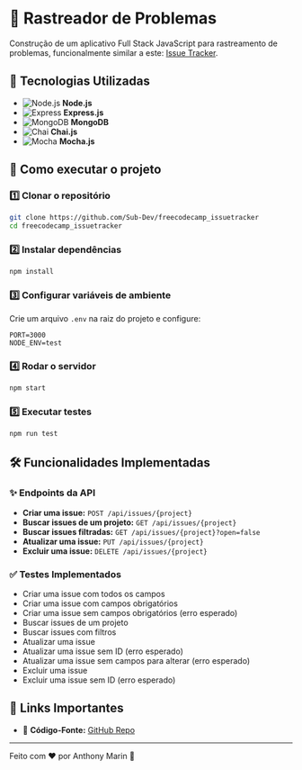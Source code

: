 # 📝 Rastreador de Problemas

Construção de um aplicativo Full Stack JavaScript para rastreamento de problemas, funcionalmente similar a este: [Issue Tracker](https://issue-tracker.freecodecamp.rocks/).

## 📌 Tecnologias Utilizadas

- ![Node.js](https://img.shields.io/badge/Node.js-339933?style=for-the-badge&logo=node.js&logoColor=white) **Node.js**
- ![Express](https://img.shields.io/badge/Express-000000?style=for-the-badge&logo=express&logoColor=white) **Express.js**
- ![MongoDB](https://img.shields.io/badge/MongoDB-47A248?style=for-the-badge&logo=mongodb&logoColor=white) **MongoDB**
- ![Chai](https://img.shields.io/badge/Chai-A30701?style=for-the-badge&logo=chai&logoColor=white) **Chai.js**
- ![Mocha](https://img.shields.io/badge/Mocha-8D6748?style=for-the-badge&logo=mocha&logoColor=white) **Mocha.js**

## 🚀 Como executar o projeto

### 1️⃣ Clonar o repositório

```bash
git clone https://github.com/Sub-Dev/freecodecamp_issuetracker
cd freecodecamp_issuetracker
```

### 2️⃣ Instalar dependências

```bash
npm install
```

### 3️⃣ Configurar variáveis de ambiente

Crie um arquivo `.env` na raiz do projeto e configure:

```
PORT=3000
NODE_ENV=test
```

### 4️⃣ Rodar o servidor

```bash
npm start
```

### 5️⃣ Executar testes

```bash
npm run test
```

## 🛠️ Funcionalidades Implementadas

### ✨ Endpoints da API

- **Criar uma issue:** `POST /api/issues/{project}`
- **Buscar issues de um projeto:** `GET /api/issues/{project}`
- **Buscar issues filtradas:** `GET /api/issues/{project}?open=false`
- **Atualizar uma issue:** `PUT /api/issues/{project}`
- **Excluir uma issue:** `DELETE /api/issues/{project}`

### ✅ Testes Implementados

- Criar uma issue com todos os campos
- Criar uma issue com campos obrigatórios
- Criar uma issue sem campos obrigatórios (erro esperado)
- Buscar issues de um projeto
- Buscar issues com filtros
- Atualizar uma issue
- Atualizar uma issue sem ID (erro esperado)
- Atualizar uma issue sem campos para alterar (erro esperado)
- Excluir uma issue
- Excluir uma issue sem ID (erro esperado)

## 🔗 Links Importantes

- 📂 **Código-Fonte:** [GitHub Repo]([https://your-git-repo.url/files](https://github.com/Sub-Dev/freecodecamp_issuetracker))

---

Feito com ❤️ por Anthony Marin 🚀
